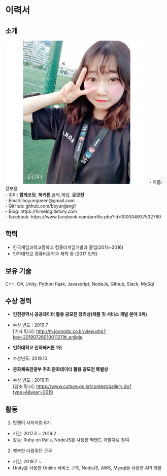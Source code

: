# 이력서

## 소개
<img src="./selfie.jpg" width="450" height="450">
 - 이름: 강보윤<br>
 - 취미: <b>함께코딩</b>, <b>해커톤</b>,음악,게임, <b>공모전</b><br>
 - Email: boyunqueen@gmail.com<br>
 - GitHub: github.com/boyunjjang1<br>
 - Blog: https://himelog.tistory.com<br>
 - facebook: https://www.facebook.com/profile.php?id=100004937532760<br>

## 학력
 - 한국게임과학고등학교 컴퓨터게임개발과 졸업(2014~2016)
 - 인하대학교 컴퓨터공학과 재학 중 (2017 입학)

## 보유 기술
C++, C#, Unity, Python flask, Javascript, NodeJs, Github, Slack, MySql

## 수상 경력
- <b>인천광역시 공공데이터 활용 공모전 장려상(제품 및 서비스 개발 분야 3위)</b>
- 수상 년도 : 2019.7<br>
[기사 링크]: http://m.joongdo.co.kr/view.php?key=20190726010011211#_enliple

- <b>인하대학교 인하해커톤 1위</b>
- 수상년도: 2019.10

- <b>문화체육관광부 주최 문화데이터 활용 공모전 특별상</b>
- 수상 년도 : 2019.11<br>
[참조 링크]: https://www.culture.go.kr/contest/gallery.do?type=A&year=2019

## 활동
1. 멋쟁이 사자처럼 6기
 - 기간: 2017.3 ~ 2018.2
 - 활동: Ruby on Rails, NodeJS를 사용한 벡앤드 개발자로 참여

2. 행복한 다람쥐단 근무
 - 기간: 2019.7 ~
 - Unity를 사용한 Online 서비스 구축, NodeJS, AWS, Mysql을 사용한 API 개발
